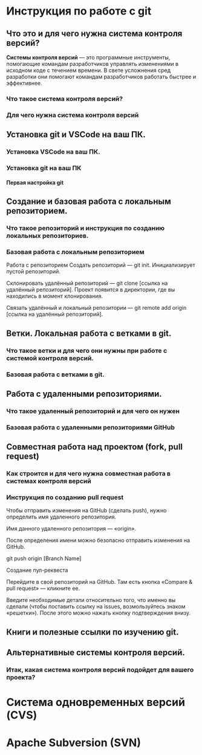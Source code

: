 # Инструкция по работе с git

## Что это и для чего нужна система контроля версий?

**Системы контроля версий** — это программные инструменты, помогающие командам разработчиков управлять изменениями в исходном коде с течением времени. В свете усложнения сред разработки они помогают командам разработчиков работать быстрее и эффективнее.

### Что такое система контроля версий?

### Для чего нужна система контроля версий

## Установка git и VSCode на ваш ПК.

### Установка VSCode на ваш ПК.

### Установка git на ваш ПК

#### Первая настройка git

## Создание и базовая работа с локальным репозиторием.

### Что такое репозиторий и инструкция по созданию локальных репозиториев.

### Базовая работа с локальным репозиторием
Работа с репозиторием
Создать репозиторий — git init. Инициализирует пустой репозиторий.

Склонировать удалённый репозиторий — git clone [ссылка на удалённый репозиторий]. Проект появится в директории, где вы находились в момент клонирования.

Связать удалённый и локальный репозитории — git remote add origin [ссылка на удалённый репозиторий].

## Ветки. Локальная работа с ветками в git.

### Что такое ветки и для чего они нужны при работе с системой контроля версий.

### Базовая работа с ветками в git.

## Работа с удаленными репозиториями.

### Что такое удаленный репозиторий и для чего он нужен

### Базовая работа с удаленными репозиториями GitHub

## Совместная работа над проектом (fork, pull request)

### Как строится и для чего нужна совместная работа в системах контроля версий

### Инструкция по созданию pull request
Чтобы отправить изменения на GitHub (сделать push), нужно определить имя удаленного репозитория.

Имя данного удаленного репозитория — «origin».

После определения имени можно безопасно отправить изменения на GitHub.

git push origin [Branch Name]

Создание пул-реквеста

Перейдите в свой репозиторий на GitHub. Там есть кнопка «Compare & pull request» — кликните ее.


Введите необходимые детали относительно того, что именно вы сделали (чтобы поставить ссылку на issues, возмользуйтесь знаком «решетки»). После этого можно нажать кнопку подтверждения внизу.

## Книги и полезные ссылки по изучению git.

## Альтернативные системы контроля версий.

### Итак, какая система контроля версий подойдет для вашего проекта?

# Система одновременных версий (CVS)

# Apache Subversion (SVN)

